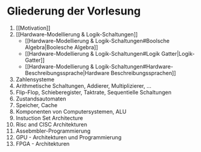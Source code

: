 # Gliederung der Vorlesung

1. [[Motivation]]
2. [[Hardware-Modellierung & Logik-Schaltungen]]
	- [[Hardware-Modellierung & Logik-Schaltungen#Boolsche Algebra|Boolesche Algebra]]
	- [[Hardware-Modellierung & Logik-Schaltungen#Logik Gatter|Logik-Gatter]]
	- [[Hardware-Modellierung & Logik-Schaltungen#Hardware-Beschreibungssprache|Hardware Beschreibungssprachen]]
3. Zahlensysteme
4. Arithmetische Schaltungen, Addierer, Multiplizierer, ...
5. Flip-Flop, Schieberegister, Taktrate, Sequentielle Schaltungen
6. Zustandsautomaten
7. Speicher, Cache
8. Komponenten von Computersystemen, ALU
9. Instuction Set Architecture
10. Risc and CISC Architekturen
11. Assebmbler-Programmierung
12. GPU - Architekturen und Programmierung
13. FPGA - Architekturen
